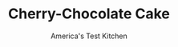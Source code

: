 ---
layout: ../../layouts/MarkdownPostLayout.astro
title: Cherry-Chocolate Cake
author: America's Test Kitchen
pubDate: 2023-03-15
description: "Love eternal: The marriage of chocolate and cherries has stood the test of time. To understand why, bake this fantastic cake."
image_url: https://res.cloudinary.com/hksqkdlah/image/upload/ar_1:1,c_fill,dpr_2.0,f_auto,fl_lossy.progressive.strip_profile,g_faces:auto,q_auto:low,w_344/20027_sfs-cherrychocolatecake-27-1
tags: ["Desserts or Baked Goods","Cakes"]
calories: 
protein: 
carbohydrates: 
fats: 
fiber: 
ingredients: ["1/3 cup, cherry jam or preserves","1/2 cup (3 1/2 ounces), sugar","2 large, egg whites","2 tablespoons, water",", Red food coloring","Pinch, salt","1 tablespoon, kirsch or other cherry-flavored liqueur","1/2 teaspoon, vanilla extract","2 (9-inch), chocolate cake layers","1 , (21-ounce) can cherry pie filling",", Chocolate curls"]
serves: 
time: "45 minutes"
instructions: ["FOR THE ICING: Microwave jam in small bowl until thin enough to pour, 35 to 45 seconds, stirring halfway through microwaving. Using rubber spatula, push jam through fine-mesh strainer set over bowl of stand mixer. Add sugar, egg whites, water, 3 to 4 drops food coloring, and salt to mixer bowl. Place over medium saucepan filled with 1 inch barely simmering water (bowl should not touch water). Cook, stirring constantly, until mixture registers 160 degrees, 5 to 10 minutes. Fit mixer with whisk; add kirsch and vanilla to icing. Whip icing on medium-high speed until stiff peaks form, 5 to 10 minutes.","TO ASSEMBLE: Place 1 cake layer on plate or pedestal. Spread cherry pie filling evenly over top, leaving 1/2-inch border around edge. Top with second cake layer. Spread icing evenly over top and sides of cake. Pile chocolate curls in center of cake. Serve."]
nutrition: undefined
notes: ""
---